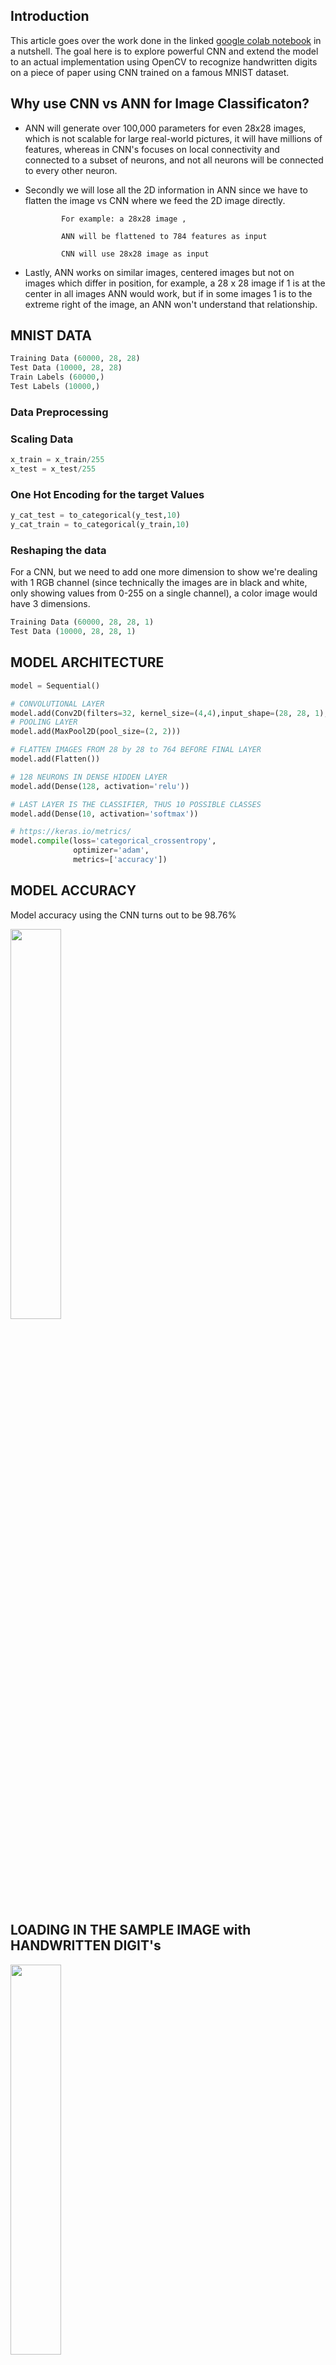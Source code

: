 ## Introduction

This article goes over the work done in the linked [google colab notebook](https://colab.research.google.com/drive/1eV8oUuWg0nRHMxeUZtZZxXL_QE5HbrTb?usp=sharing) in a nutshell. The goal here is to explore powerful CNN and extend the model to an actual implementation using OpenCV to recognize handwritten digits on a piece of paper using CNN trained on a famous MNIST dataset. 

## Why use CNN vs ANN for Image Classificaton?

- ANN will generate over 100,000 parameters for even 28x28 images, which is not scalable for large real-world pictures, it will have millions of features, whereas in CNN's focuses on local connectivity and connected to a subset of neurons, and not all neurons will be connected to every other neuron.
- Secondly we will lose all the 2D information in ANN since we have to flatten the image vs CNN where we feed the 2D image directly.

              For example: a 28x28 image ,

              ANN will be flattened to 784 features as input

              CNN will use 28x28 image as input 

- Lastly, ANN works on similar images, centered images but not on images which differ in position, for example, a 28 x 28 image if 1 is at the center in all images ANN would work, but if in some images 1 is to the extreme right of the image, an ANN won't understand that relationship.

## MNIST DATA

```python
Training Data (60000, 28, 28)
Test Data (10000, 28, 28)
Train Labels (60000,)
Test Labels (10000,)
```

### Data Preprocessing

### Scaling Data

```python
x_train = x_train/255
x_test = x_test/255
```

### One Hot Encoding for the target Values

```python
y_cat_test = to_categorical(y_test,10)
y_cat_train = to_categorical(y_train,10)
```

### Reshaping the data

For a CNN, but we need to add one more dimension to show we're dealing with 1 RGB channel (since technically the images are in black and white, only showing values from 0-255 on a single channel), a color image would have 3 dimensions.

```python
Training Data (60000, 28, 28, 1)
Test Data (10000, 28, 28, 1)
```

## MODEL ARCHITECTURE

```python
model = Sequential()

# CONVOLUTIONAL LAYER
model.add(Conv2D(filters=32, kernel_size=(4,4),input_shape=(28, 28, 1), activation='relu',))
# POOLING LAYER
model.add(MaxPool2D(pool_size=(2, 2)))

# FLATTEN IMAGES FROM 28 by 28 to 764 BEFORE FINAL LAYER
model.add(Flatten())

# 128 NEURONS IN DENSE HIDDEN LAYER 
model.add(Dense(128, activation='relu'))

# LAST LAYER IS THE CLASSIFIER, THUS 10 POSSIBLE CLASSES
model.add(Dense(10, activation='softmax'))

# https://keras.io/metrics/
model.compile(loss='categorical_crossentropy',
              optimizer='adam',
              metrics=['accuracy']) 
```

## MODEL ACCURACY

Model accuracy using the CNN turns out to be 98.76%

<img src="https://github.com/ankit-kothari/data_science_journey/blob/master/github_images/hd1.png" width="40%">

## LOADING IN THE SAMPLE IMAGE with HANDWRITTEN DIGIT's

<img src="https://github.com/ankit-kothari/data_science_journey/blob/master/github_images/hd2.png" width="40%">

## IMAGE PREPROCESSING

### Blurring and converting the image to grayscale

- The goal of blurring is to perform noise reduction. If we apply edge detection algorithms to the images with high resolution, we’ll get too many detected outcomes that we aren’t interested in.
    - Types of Blurring
- Complexity of gray level images is lower than that of color images. Features like brightness, contrast, edges, shape, contours, texture, perspective, shadows, and so on,  can be analyzed without addressing color. It is also computationally expensive
- Also, many functions in openCV expects the image to be in grayscale.

<img src="https://github.com/ankit-kothari/data_science_journey/blob/master/github_images/hd2.png" width="40%">

### Applying Edge Detection

The most famous [edge detection](https://medium.com/sicara/opencv-edge-detection-tutorial-7c3303f10788) method is the ***Canny Filter.* The Canny filter thresholds can be tuned to catch only the strongest edges and get cleaner contours. The higher the thresholds, the cleaner the edges.**

- Concept behind canny filtering

<img src="https://github.com/ankit-kothari/data_science_journey/blob/master/github_images/hd3.png" width="40%">

### Using OpenCV's dilation to enhance the image

<img src="https://github.com/ankit-kothari/data_science_journey/blob/master/github_images/hd4.png" width="40%">

### Contour Detection

[Contours](https://towardsdatascience.com/computer-vision-for-beginners-part-4-64a8d9856208), on the other hand, are closed curves which are obtained from edges and depicting a boundary of figures. In here the opeCV's cv2.findcontours will find each of these numbers (using certain conditions and manipulations)  and will be extracted and fed into the model to make predictions. Before applying the detection algorithm, we need to convert the image into grayscale and apply thresholding like we have done in the previous steps. 

## MAKING PREDICTIONS

```python
for rect in rects:
 if rect[2]>5 and rect[3]>=25:
  #cv2.rectangle(blurred, (rect[0], rect[1]), (rect[0] + rect[2], rect[1] + rect[3]), (0, 255, 0), 3) 
  # Make the rectangular region around the digit
  leng = int(rect[3] * 1.3)
  pt1 = int(rect[1] + rect[3] // 2 - leng // 2)
  pt2 = int(rect[0] + rect[2] // 2 - leng // 2)
  roi = dilation[pt1:pt1+leng, pt2:pt2+leng]

  # Resize the image
  roi = cv2.resize(roi, (28, 28), interpolation=cv2.INTER_AREA)
  #roi = cv2.dilate(roi, (3, 3))
  plt.imshow(roi,cmap='gray')
  plt.show()
  roi=roi/255
  roi=roi.reshape(1,28,28,1)
  
  preds1= auto_encoder.predict(roi)
  preds_name1 = np.argmax(preds1, axis=1)
  print(preds_name1)
  number = str(int(float(preds_name1)))
  cv2.putText(blurred, number, (rect[0], rect[1]),cv2.FONT_HERSHEY_SIMPLEX, 1, (0, 0, 0), 1)
  plt.imshow(blurred,cmap='gray')
```

This part extracts these images from the original picture, and reshapes it and feeds into the model to generate predictions and annotate the image with the predicted label

<img src="https://github.com/ankit-kothari/data_science_journey/blob/master/github_images/hd5.png" width="40%">

<img src="https://github.com/ankit-kothari/data_science_journey/blob/master/github_images/hd6.png" width="40%">

<img src="https://github.com/ankit-kothari/data_science_journey/blob/master/github_images/hd7.png" width="40%">

<img src="https://github.com/ankit-kothari/data_science_journey/blob/master/github_images/hd8.png" width="40%">

<img src="https://github.com/ankit-kothari/data_science_journey/blob/master/github_images/hd9.png" width="40%">

<img src="https://github.com/ankit-kothari/data_science_journey/blob/master/github_images/hd10.png" width="40%">

<img src="https://github.com/ankit-kothari/data_science_journey/blob/master/github_images/hd11.png" width="40%">

<img src="https://github.com/ankit-kothari/data_science_journey/blob/master/github_images/hd12.png" width="40%">

## Results

<img src="https://github.com/ankit-kothari/data_science_journey/blob/master/github_images/hd13.png" width="40%">


Resources:

- [https://towardsdatascience.com/@jiwon.jeong](https://towardsdatascience.com/@jiwon.jeong)
- [https://www.geeksforgeeks.org/python-bilateral-filtering/](https://www.geeksforgeeks.org/python-bilateral-filtering/)
